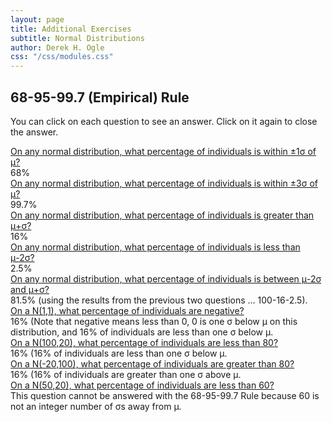 ```yaml
---
layout: page
title: Additional Exercises
subtitle: Normal Distributions
author: Derek H. Ogle
css: "/css/modules.css"
---
```


## 68-95-99.7 (Empirical) Rule

You can click on each question to see an answer. Click on it again to close the answer.

<div class="panel-group">

<div class="panel panel-default">
<div class="panel-heading">
<div class="panel-title">
<a data-toggle="collapse" href="#EmpRule1">On any normal distribution, what percentage of individuals is within &plusmn;1&sigma; of &mu;?</a>
</div>
</div>
<div id="EmpRule1" class="panel-collapse collapse">
<div class="panel-body">68%</div>
</div>
</div>

<div class="panel panel-default">
<div class="panel-heading">
<div class="panel-title">
<a data-toggle="collapse" href="#EmpRule2">On any normal distribution, what percentage of individuals is within &plusmn;3&sigma; of &mu;?</a>
</div>
</div>
<div id="EmpRule2" class="panel-collapse collapse">
<div class="panel-body">99.7%</div>
</div>
</div>

<div class="panel panel-default">
<div class="panel-heading">
<div class="panel-title">
<a data-toggle="collapse" href="#EmpRule3">On any normal distribution, what percentage of individuals is greater than &mu;+&sigma;?</a>
</div>
</div>
<div id="EmpRule3" class="panel-collapse collapse">
<div class="panel-body">16%</div>
</div>
</div>

<div class="panel panel-default">
<div class="panel-heading">
<div class="panel-title">
<a data-toggle="collapse" href="#EmpRule4">On any normal distribution, what percentage of individuals is less than &mu;-2&sigma;?</a>
</div>
</div>
<div id="EmpRule4" class="panel-collapse collapse">
<div class="panel-body">2.5%</div>
</div>
</div>

<div class="panel panel-default">
<div class="panel-heading">
<div class="panel-title">
<a data-toggle="collapse" href="#EmpRule5">On any normal distribution, what percentage of individuals is between &mu;-2&sigma; and &mu;+&sigma;?</a>
</div>
</div>
<div id="EmpRule5" class="panel-collapse collapse">
<div class="panel-body">81.5% (using the results from the previous two questions ... 100-16-2.5).</div>
</div>
</div>

<div class="panel panel-default">
<div class="panel-heading">
<div class="panel-title">
<a data-toggle="collapse" href="#EmpRule6">On a N(1,1), what percentage of individuals are negative?</a>
</div>
</div>
<div id="EmpRule6" class="panel-collapse collapse">
<div class="panel-body">16% (Note that negative means less than 0, 0 is one &sigma; below &mu; on this distribution, and 16% of individuals are less than one &sigma; below &mu;.</div>
</div>
</div>

<div class="panel panel-default">
<div class="panel-heading">
<div class="panel-title">
<a data-toggle="collapse" href="#EmpRule7">On a N(100,20), what percentage of individuals are less than 80?</a>
</div>
</div>
<div id="EmpRule7" class="panel-collapse collapse">
<div class="panel-body">16% (16% of individuals are less than one &sigma; below &mu;.</div>
</div>
</div>
  
<div class="panel panel-default">
<div class="panel-heading">
<div class="panel-title">
<a data-toggle="collapse" href="#EmpRule8">On a N(-20,100), what percentage of individuals are greater than 80?</a>
</div>
</div>
<div id="EmpRule8" class="panel-collapse collapse">
<div class="panel-body">16% (16% of individuals are greater than one &sigma; above &mu;.</div>
</div>
</div>

<div class="panel panel-default">
<div class="panel-heading">
<div class="panel-title">
<a data-toggle="collapse" href="#EmpRule9">On a N(50,20), what percentage of individuals are less than 60?</a>
</div>
</div>
<div id="EmpRule9" class="panel-collapse collapse">
<div class="panel-body">This question cannot be answered with the 68-95-99.7 Rule because 60 is not an integer number of &sigma;s away from &mu;.</div>
</div>
</div>

</div>

